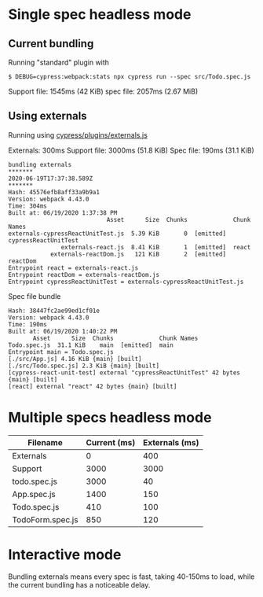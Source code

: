 # Single spec headless mode

## Current bundling

Running "standard" plugin with

```shell
$ DEBUG=cypress:webpack:stats npx cypress run --spec src/Todo.spec.js
```

Support file: 1545ms (42 KiB)
spec file: 2057ms (2.67 MiB)

## Using externals

Running using [cypress/plugins/externals.js](cypress/plugins/externals.js)

Externals: 300ms
Support file: 3000ms (51.8 KiB)
Spec file: 190ms (31.1 KiB)


```
bundling externals
*******
2020-06-19T17:37:38.589Z
*******
Hash: 45576efb8aff33a9b9a1
Version: webpack 4.43.0
Time: 304ms
Built at: 06/19/2020 1:37:38 PM
                            Asset      Size  Chunks             Chunk Names
externals-cypressReactUnitTest.js  5.39 KiB       0  [emitted]  cypressReactUnitTest
               externals-react.js  8.41 KiB       1  [emitted]  react
            externals-reactDom.js   121 KiB       2  [emitted]  reactDom
Entrypoint react = externals-react.js
Entrypoint reactDom = externals-reactDom.js
Entrypoint cypressReactUnitTest = externals-cypressReactUnitTest.js
```

Spec file bundle

```
Hash: 38447fc2ae99ed1cf01e
Version: webpack 4.43.0
Time: 190ms
Built at: 06/19/2020 1:40:22 PM
       Asset      Size  Chunks             Chunk Names
Todo.spec.js  31.1 KiB    main  [emitted]  main
Entrypoint main = Todo.spec.js
[./src/App.js] 4.16 KiB {main} [built]
[./src/Todo.spec.js] 2.3 KiB {main} [built]
[cypress-react-unit-test] external "cypressReactUnitTest" 42 bytes {main} [built]
[react] external "react" 42 bytes {main} [built]
```

# Multiple specs headless mode

Filename | Current (ms) | Externals (ms)
--- | --- | ---
Externals | 0 | 400
Support | 3000 | 3000
todo.spec.js | 3000 | 40
App.spec.js | 1400 | 150
Todo.spec.js | 410 | 100
TodoForm.spec.js | 850 | 120

# Interactive mode

Bundling externals means every spec is fast, taking 40-150ms to load, while the current bundling has a noticeable delay.

